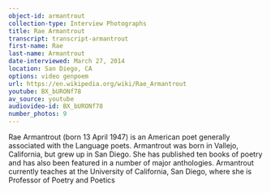 ```yaml
---
object-id: armantrout
collection-type: Interview Photographs 
title: Rae Armantrout
transcript: transcript-armantrout  
first-name: Rae
last-name: Armantrout
date-interviewed: March 27, 2014
location: San Diego, CA
options: video genpoem
url: https://en.wikipedia.org/wiki/Rae_Armantrout
youtube: BX_bURONf78
av_source: youtube
audiovideo-id: BX_bURONf78
number_photos: 9
---
```


 Rae Armantrout (born 13 April 1947) is an American poet generally associated with the Language poets. Armantrout was born in Vallejo, California, but grew up in San Diego. She has published ten books of poetry and has also been featured in a number of major anthologies. Armantrout currently teaches at the University of California, San Diego, where she is Professor of Poetry and Poetics
